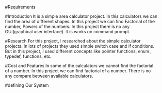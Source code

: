 #Requirements

#Introduction It is a simple area calculator project. In this calculators we can find the area of different shapes. In this project we can find Factorial of the number, Powers of the numbers. In this project there is no any GUI(graphical user interface). It is works on command prompt.

#Research For this project, I researched about the simple calculator projects. In lots of projects they used simple switch case and if conditions. But in this project, I used different concepts like pointer functions, enum , typedef, functions, etc.

#Cost and Features In some of the calculators we cannot find the factorial of a number. In this project we can find factorial of a number. There is no any compare between available calculators.

#defining Our System
